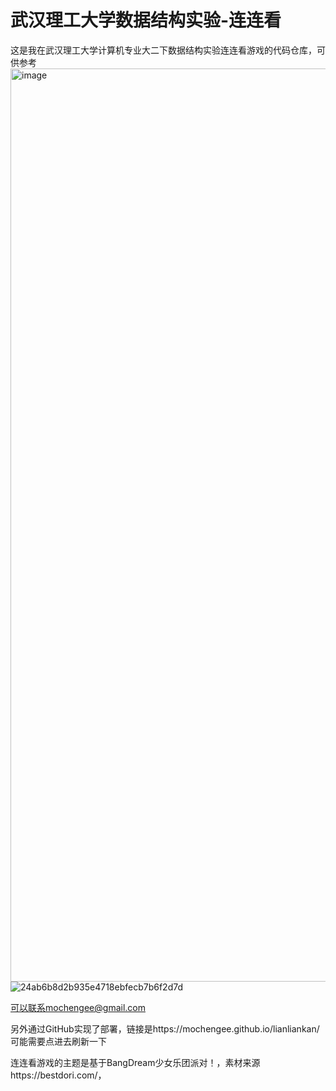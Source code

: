 # 武汉理工大学数据结构实验-连连看

这是我在武汉理工大学计算机专业大二下数据结构实验连连看游戏的代码仓库，可供参考
<img width="1461" alt="image" src="https://github.com/user-attachments/assets/0e0bf011-34a1-4ad3-99cf-aa8cfe2e107e" />
![24ab6b8d2b935e4718ebfecb7b6f2d7d](https://github.com/user-attachments/assets/a37d0044-6012-445e-a00f-9fb44de4d6a3)


可以联系mochengee@gmail.com

另外通过GitHub实现了部署，链接是https://mochengee.github.io/lianliankan/
可能需要点进去刷新一下

连连看游戏的主题是基于BangDream少女乐团派对！，素材来源https://bestdori.com/，


